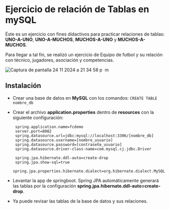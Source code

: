 # Ejercicio de relación de Tablas en mySQL
Éste es un ejercicio con fines didactivos para practicar relaciones de tablas:
**UNO-A-UNO**, **UNO-A-MUCHOS**, **MUCHOS-A-UNO** y **MUCHOS-A-MUCHOS**.

Para llegar a tal fin, se realizó un ejercicio de Equipo de futbol y su relación con técnico, jugadores, asociación y competencias.

![Captura de pantalla 24 11 2024 a 21 34 58 p  m](https://github.com/user-attachments/assets/74d45de1-dd0e-4f7a-a0dc-b367f73328f8)

## Instalación

 - Crear una base de datos en **MySQL** con los comandos: `CREATE TABLE nombre_db`
 - Crear el archivo **application.properties** dentro de **resources** con la siguiente configuración:
	
	    spring.application.name=fcdemo
	    server.port=8082
	    spring.datasource.url=jdbc:mysql://localhost:3306/[nombre_db]
	    spring.datasource.username=[nombre_usuario]
	    spring.datasource.password=[contraseña_usuario]
	    spring.datasource.driver-class-name=com.mysql.cj.jdbc.Driver
        
	    spring.jpa.hibernate.ddl-auto=create-drop
	    spring.jpa.show-sql=true
	    spring.jpa.properties.hibernate.dialect=org.hibernate.dialect.MySQLDialect
	    
- Levantar la app de springboot. Spring JPA automáticamente generará las tablas por la configuración **spring.jpa.hibernate.ddl-auto=create-drop**.
- Ya puede revisar las tablas de la base de datos y sus relaciones.
